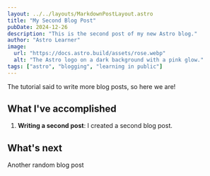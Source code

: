 ```yaml
---
layout: ../../layouts/MarkdownPostLayout.astro
title: "My Second Blog Post"
pubDate: 2024-12-26
description: "This is the second post of my new Astro blog."
author: "Astro Learner"
image:
  url: "https://docs.astro.build/assets/rose.webp"
  alt: "The Astro logo on a dark background with a pink glow."
tags: ["astro", "blogging", "learning in public"]
---
```


The tutorial said to write more blog posts, so here we are!

## What I've accomplished

1. **Writing a second post**: I created a second blog post.

## What's next

Another random blog post
